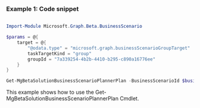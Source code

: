### Example 1: Code snippet

```powershell

Import-Module Microsoft.Graph.Beta.BusinessScenario

$params = @{
	target = @{
		"@odata.type" = "microsoft.graph.businessScenarioGroupTarget"
		taskTargetKind = "group"
		groupId = "7a339254-4b2b-4410-b295-c890a16776ee"
	}
}

Get-MgBetaSolutionBusinessScenarioPlannerPlan -BusinessScenarioId $businessScenarioId -BodyParameter $params

```
This example shows how to use the Get-MgBetaSolutionBusinessScenarioPlannerPlan Cmdlet.

